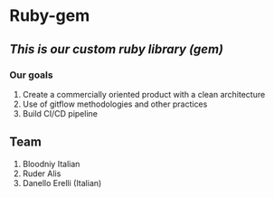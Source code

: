 # Ruby-gem
## _This is our custom ruby library (gem)_   
### Our goals
1. Сreate a commercially oriented product with a clean architecture
2. Use of gitflow methodologies and other practices
3. Build CI/CD pipeline

## Team
1. Bloodniy Italian
2. Ruder Alis
3. Danello Erelli (Italian)